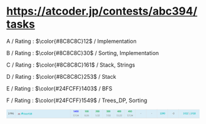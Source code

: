 # https://atcoder.jp/contests/abc394/tasks

A / Rating : $\color{#8C8C8C}12$ / Implementation

B / Rating : $\color{#8C8C8C}30$ / Sorting, Implementation

C / Rating : $\color{#8C8C8C}161$ / Stack, Strings

D / Rating : $\color{#8C8C8C}253$ / Stack

E / Rating : $\color{#24FCFF}1403$ / BFS

F / Rating : $\color{#24FCFF}1549$ / Trees_DP, Sorting

![My Image](https://github.com/kss418/Atcoder/blob/main/ABC/Images/Standings/394.png)
